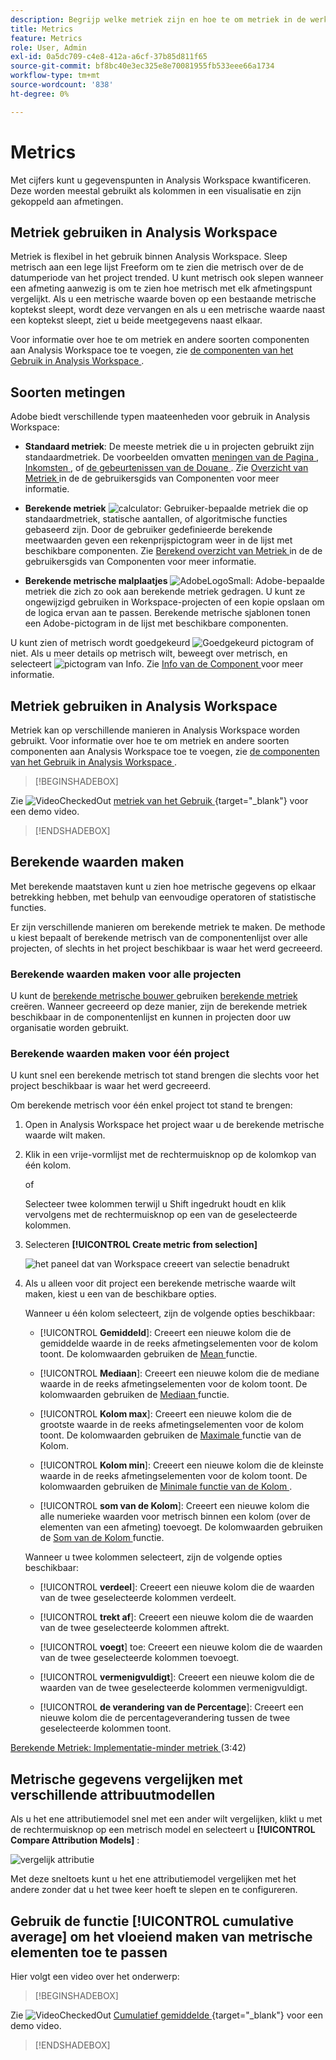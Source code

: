 ```yaml
---
description: Begrijp welke metriek zijn en hoe te om metriek in de werkruimte van de Analyse te gebruiken.
title: Metrics
feature: Metrics
role: User, Admin
exl-id: 0a5dc709-c4e8-412a-a6cf-37b85d811f65
source-git-commit: bf8bc40e3ec325e8e70081955fb533eee66a1734
workflow-type: tm+mt
source-wordcount: '838'
ht-degree: 0%

---
```


# Metrics

Met cijfers kunt u gegevenspunten in Analysis Workspace kwantificeren. Deze worden meestal gebruikt als kolommen in een visualisatie en zijn gekoppeld aan afmetingen.

## Metriek gebruiken in Analysis Workspace

Metriek is flexibel in het gebruik binnen Analysis Workspace. Sleep metrisch aan een lege lijst Freeform om te zien die metrisch over de de datumperiode van het project trended. U kunt metrisch ook slepen wanneer een afmeting aanwezig is om te zien hoe metrisch met elk afmetingspunt vergelijkt. Als u een metrische waarde boven op een bestaande metrische koptekst sleept, wordt deze vervangen en als u een metrische waarde naast een koptekst sleept, ziet u beide meetgegevens naast elkaar.

Voor informatie over hoe te om metriek en andere soorten componenten aan Analysis Workspace toe te voegen, zie [ de componenten van het Gebruik in Analysis Workspace ](use-components-in-workspace.md).

## Soorten metingen

Adobe biedt verschillende typen maateenheden voor gebruik in Analysis Workspace:

* **Standaard metriek**: De meeste metriek die u in projecten gebruikt zijn standaardmetriek. De voorbeelden omvatten [ meningen van de Pagina ](/help/components/metrics/page-views.md), [ Inkomsten ](/help/components/metrics/revenue.md), of [ de gebeurtenissen van de Douane ](/help/components/metrics/custom-events.md). Zie [ Overzicht van Metriek ](/help/components/metrics/overview.md) in de de gebruikersgids van Componenten voor meer informatie.

* **Berekende metriek** ![ calculator ](/help/assets/icons/Calculator.svg): Gebruiker-bepaalde metriek die op standaardmetriek, statische aantallen, of algoritmische functies gebaseerd zijn. Door de gebruiker gedefinieerde berekende meetwaarden geven een rekenprijspictogram weer in de lijst met beschikbare componenten. Zie [ Berekend overzicht van Metriek ](/help/components/c-calcmetrics/cm-overview.md) in de de gebruikersgids van Componenten voor meer informatie.

* **Berekende metrische malplaatjes** ![ AdobeLogoSmall ](/help/assets/icons/AdobeLogoSmall.svg): Adobe-bepaalde metriek die zich zo ook aan berekende metriek gedragen. U kunt ze ongewijzigd gebruiken in Workspace-projecten of een kopie opslaan om de logica ervan aan te passen. Berekende metrische sjablonen tonen een Adobe-pictogram in de lijst met beschikbare componenten.

U kunt zien of metrisch wordt goedgekeurd ![ Goedgekeurd pictogram ](https://spectrum.adobe.com/static/icons/ui_18/CheckmarkSize100.svg) of niet. Als u meer details op metrisch wilt, beweegt over metrisch, en selecteert ![ pictogram van Info ](https://spectrum.adobe.com/static/icons/workflow_18/Smock_InfoOutline_18_N.svg). Zie [ Info van de Component ](use-components-in-workspace.md#component-info) voor meer informatie.


## Metriek gebruiken in Analysis Workspace

Metriek kan op verschillende manieren in Analysis Workspace worden gebruikt. Voor informatie over hoe te om metriek en andere soorten componenten aan Analysis Workspace toe te voegen, zie [ de componenten van het Gebruik in Analysis Workspace ](/help/analyze/analysis-workspace/components/use-components-in-workspace.md).


>[!BEGINSHADEBOX]

Zie ![ VideoCheckedOut ](/help/assets/icons/VideoCheckedOut.svg) [ metriek van het Gebruik ](https://video.tv.adobe.com/v/40817?quality=12&learn=on){target="_blank"} voor een demo video.

>[!ENDSHADEBOX]

## Berekende waarden maken

Met berekende maatstaven kunt u zien hoe metrische gegevens op elkaar betrekking hebben, met behulp van eenvoudige operatoren of statistische functies.


Er zijn verschillende manieren om berekende metriek te maken. De methode u kiest bepaalt of berekende metrisch van de componentenlijst over alle projecten, of slechts in het project beschikbaar is waar het werd gecreeerd.

### Berekende waarden maken voor alle projecten

U kunt de [ berekende metrische bouwer ](/help/components/c-calcmetrics/c-workflow/cm-workflow/c-build-metrics/cm-build-metrics.md) gebruiken [ berekende metriek ](/help/components/c-calcmetrics/c-workflow/cm-workflow/cm-workflow.md) creëren. Wanneer gecreeerd op deze manier, zijn de berekende metriek beschikbaar in de componentenlijst en kunnen in projecten door uw organisatie worden gebruikt.


### Berekende waarden maken voor één project

U kunt snel een berekende metrisch tot stand brengen die slechts voor het project beschikbaar is waar het werd gecreeerd.

Om berekende metrisch voor één enkel project tot stand te brengen:

1. Open in Analysis Workspace het project waar u de berekende metrische waarde wilt maken.

1. Klik in een vrije-vormlijst met de rechtermuisknop op de kolomkop van één kolom.

   of

   Selecteer twee kolommen terwijl u Shift ingedrukt houdt en klik vervolgens met de rechtermuisknop op een van de geselecteerde kolommen.

1. Selecteren **[!UICONTROL Create metric from selection]**

   ![ het paneel dat van Workspace creeert van selectie ](assets/create-metric-from-selection.png) benadrukt

1. Als u alleen voor dit project een berekende metrische waarde wilt maken, kiest u een van de beschikbare opties.

   Wanneer u één kolom selecteert, zijn de volgende opties beschikbaar:

   * [!UICONTROL **Gemiddeld**]: Creeert een nieuwe kolom die de gemiddelde waarde in de reeks afmetingselementen voor de kolom toont. De kolomwaarden gebruiken de [ Mean ](/help/components/c-calcmetrics/cm-reference/cm-functions.md#mean) functie.

   * [!UICONTROL **Mediaan**]: Creeert een nieuwe kolom die de mediane waarde in de reeks afmetingselementen voor de kolom toont. De kolomwaarden gebruiken de [ Mediaan ](/help/components/c-calcmetrics/cm-reference/cm-functions.md#median) functie.

   * [!UICONTROL **Kolom max**]: Creeert een nieuwe kolom die de grootste waarde in de reeks afmetingselementen voor de kolom toont. De kolomwaarden gebruiken de [ Maximale ](/help/components/c-calcmetrics/cm-reference/cm-functions.md#column-maximum) functie van de Kolom.

   * [!UICONTROL **Kolom min**]: Creeert een nieuwe kolom die de kleinste waarde in de reeks afmetingselementen voor de kolom toont. De kolomwaarden gebruiken de [ Minimale functie van de Kolom ](/help/components/c-calcmetrics/cm-reference/cm-functions.md#column-minimum).

   * [!UICONTROL **som van de Kolom**]: Creeert een nieuwe kolom die alle numerieke waarden voor metrisch binnen een kolom (over de elementen van een afmeting) toevoegt. De kolomwaarden gebruiken de [ Som van de Kolom ](/help/components/c-calcmetrics/cm-reference/cm-functions.md#column-sum) functie.

   Wanneer u twee kolommen selecteert, zijn de volgende opties beschikbaar:

   * [!UICONTROL **verdeel**]: Creeert een nieuwe kolom die de waarden van de twee geselecteerde kolommen verdeelt.

   * [!UICONTROL **trekt af**]: Creeert een nieuwe kolom die de waarden van de twee geselecteerde kolommen aftrekt.

   * [!UICONTROL **voegt**] toe: Creeert een nieuwe kolom die de waarden van de twee geselecteerde kolommen toevoegt.

   * [!UICONTROL **vermenigvuldigt**]: Creeert een nieuwe kolom die de waarden van de twee geselecteerde kolommen vermenigvuldigt.

   * [!UICONTROL **de verandering van de Percentage**]: Creeert een nieuwe kolom die de percentageverandering tussen de twee geselecteerde kolommen toont.

[ Berekende Metriek: Implementatie-minder metriek ](https://experienceleague.adobe.com/nl/docs/analytics-learn/tutorials/components/calculated-metrics/calculated-metrics-implementationless-metrics) (3:42)


## Metrische gegevens vergelijken met verschillende attribuutmodellen

Als u het ene attributiemodel snel met een ander wilt vergelijken, klikt u met de rechtermuisknop op een metrisch model en selecteert u **[!UICONTROL Compare Attribution Models]** :

![ vergelijk attributie ](assets/compare-attribution.png)

Met deze sneltoets kunt u het ene attributiemodel vergelijken met het andere zonder dat u het twee keer hoeft te slepen en te configureren.

## Gebruik de functie [!UICONTROL cumulative average] om het vloeiend maken van metrische elementen toe te passen

Hier volgt een video over het onderwerp:


>[!BEGINSHADEBOX]

Zie ![ VideoCheckedOut ](/help/assets/icons/VideoCheckedOut.svg) [ Cumulatief gemiddelde ](https://video.tv.adobe.com/v/27068?quality=12&learn=on){target="_blank"} voor een demo video.

>[!ENDSHADEBOX]

